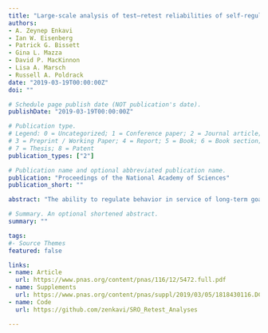 ```yaml
---
title: "Large-scale analysis of test–retest reliabilities of self-regulation measures"
authors:
- A. Zeynep Enkavi
- Ian W. Eisenberg
- Patrick G. Bissett
- Gina L. Mazza
- David P. MacKinnon
- Lisa A. Marsch
- Russell A. Poldrack
date: "2019-03-19T00:00:00Z"
doi: ""

# Schedule page publish date (NOT publication's date).
publishDate: "2019-03-19T00:00:00Z"

# Publication type.
# Legend: 0 = Uncategorized; 1 = Conference paper; 2 = Journal article;
# 3 = Preprint / Working Paper; 4 = Report; 5 = Book; 6 = Book section;
# 7 = Thesis; 8 = Patent
publication_types: ["2"]

# Publication name and optional abbreviated publication name.
publication: "Proceedings of the National Academy of Sciences"
publication_short: ""

abstract: "The ability to regulate behavior in service of long-term goals is a widely studied psychological construct known as self-regulation. This wide interest is in part due to the putative relations between self-regulation and a range of real-world behaviors. Self-regulation is generally viewed as a trait, and individual differences are quantified using a diverse set of measures, including self-report surveys and behavioral tasks. Accurate characterization of individual differences requires measurement reliability, a property frequently characterized in self-report surveys, but rarely assessed in behavioral tasks. We remedy this gap by (i) providing a comprehensive literature review on an extensive set of self-regulation measures and (ii) empirically evaluating test–retest reliability of this battery in a new sample. We find that dependent variables (DVs) from self-report surveys of self-regulation have high test–retest reliability, while DVs derived from behavioral tasks do not. This holds both in the literature and in our sample, although the test–retest reliability estimates in the literature are highly variable. We confirm that this is due to differences in between-subject variability. We also compare different types of task DVs (e.g., model parameters vs. raw response times) in their suitability as individual difference DVs, finding that certain model parameters are as stable as raw DVs. Our results provide greater psychometric footing for the study of self-regulation and provide guidance for future studies of individual differences in this domain."

# Summary. An optional shortened abstract.
summary: ""

tags:
#- Source Themes
featured: false

links:
- name: Article
  url: https://www.pnas.org/content/pnas/116/12/5472.full.pdf
- name: Supplements
  url: https://www.pnas.org/content/pnas/suppl/2019/03/05/1818430116.DCSupplemental/pnas.1818430116.sapp.pdf
- name: Code
  url: https://github.com/zenkavi/SRO_Retest_Analyses

---
```

